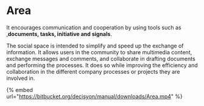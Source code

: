 # Area

It encourages communication and cooperation by using tools such as ,**documents, tasks, initiative and signals**.

The social space is intended to simplify and speed up the exchange of information. It  allows users in the community to share multimedia content, exchange messages and comments, and collaborate in drafting documents and performing the processes. It does so while improving the efficiency and collaboration in the different company processes or projects they are involved in.

{% embed url="https://bitbucket.org/decisyon/manual/downloads/Area.mp4" %}



